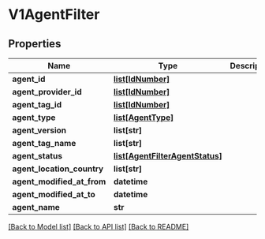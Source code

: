 # V1AgentFilter

## Properties
Name | Type | Description | Notes
------------ | ------------- | ------------- | -------------
**agent_id** | [**list[IdNumber]**](IdNumber.md) |  | [optional] 
**agent_provider_id** | [**list[IdNumber]**](IdNumber.md) |  | [optional] 
**agent_tag_id** | [**list[IdNumber]**](IdNumber.md) |  | [optional] 
**agent_type** | [**list[AgentType]**](AgentType.md) |  | [optional] 
**agent_version** | **list[str]** |  | [optional] 
**agent_tag_name** | **list[str]** |  | [optional] 
**agent_status** | [**list[AgentFilterAgentStatus]**](AgentFilterAgentStatus.md) |  | [optional] 
**agent_location_country** | **list[str]** |  | [optional] 
**agent_modified_at_from** | **datetime** |  | [optional] 
**agent_modified_at_to** | **datetime** |  | [optional] 
**agent_name** | **str** |  | [optional] 

[[Back to Model list]](../README.md#documentation-for-models) [[Back to API list]](../README.md#documentation-for-api-endpoints) [[Back to README]](../README.md)

